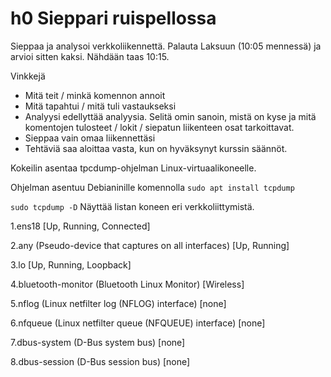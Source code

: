 # h0 Sieppari ruispellossa

Sieppaa ja analysoi verkkoliikennettä. Palauta Laksuun (10:05 mennessä) ja arvioi sitten kaksi. Nähdään taas 10:15.

Vinkkejä

+ Mitä teit / minkä komennon annoit
+ Mitä tapahtui / mitä tuli vastaukseksi
+ Analyysi edellyttää analyysia. Selitä omin sanoin, mistä on kyse ja mitä komentojen tulosteet / lokit / siepatun liikenteen osat tarkoittavat.
+ Sieppaa vain omaa liikennettäsi
+ Tehtäviä saa aloittaa vasta, kun on hyväksynyt kurssin säännöt.



Kokeilin asentaa tpcdump-ohjelman Linux-virtuaalikoneelle. 

Ohjelman asentuu Debianinille komennolla `sudo apt install tcpdump`

`sudo tcpdump -D` Näyttää listan koneen eri verkkoliittymistä.


1.ens18 [Up, Running, Connected]

2.any (Pseudo-device that captures on all interfaces) [Up, Running]

3.lo [Up, Running, Loopback]

4.bluetooth-monitor (Bluetooth Linux Monitor) [Wireless]

5.nflog (Linux netfilter log (NFLOG) interface) [none]

6.nfqueue (Linux netfilter queue (NFQUEUE) interface) [none]

7.dbus-system (D-Bus system bus) [none]

8.dbus-session (D-Bus session bus) [none]




